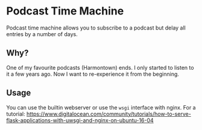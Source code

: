 # Podcast Time Machine

Podcast time machine allows you to subscribe to a podcast but delay all entries
by a number of days.

## Why?

One of my favourite podcasts (Harmontown) ends. I only started to listen to it
a few years ago. Now I want to re-experience it from the beginning.

## Usage

You can use the builtin webserver or use the `wsgi` interface with nginx.
For a tutorial: https://www.digitalocean.com/community/tutorials/how-to-serve-flask-applications-with-uwsgi-and-nginx-on-ubuntu-16-04
